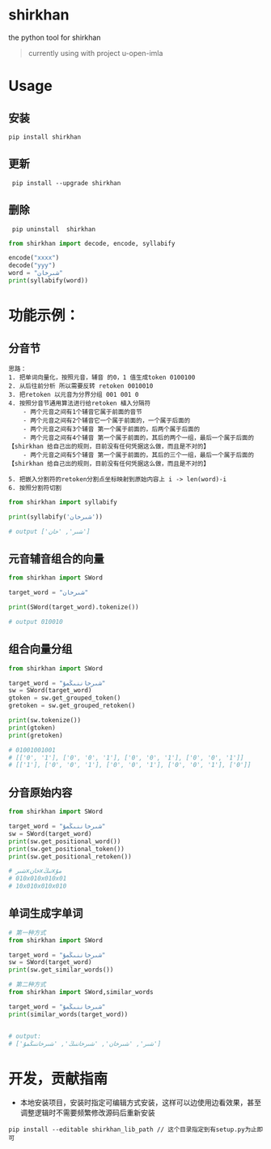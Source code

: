 # shirkhan

the python tool for shirkhan
> currently using with project u-open-imla

# Usage

## 安装

```shell
pip install shirkhan
```

## 更新

```shell
 pip install --upgrade shirkhan
```

## 删除

```shell
 pip uninstall  shirkhan
```

```python
from shirkhan import decode, encode, syllabify

encode("xxxx")
decode("yyy")
word = "شىرخان"
print(syllabify(word))

```

# 功能示例：

## 分音节

    思路：
    1. 把单词向量化，按照元音，辅音 的0，1 值生成token 0100100
    2. 从后往前分析 所以需要反转 retoken 0010010
    3. 把retoken 以元音为分界分组 001 001 0
    4. 按照分音节通用算法进行给retoken 植入分隔符
        - 两个元音之间有1个辅音它属于前面的音节
        - 两个元音之间有2个辅音它一个属于前面的，一个属于后面的
        - 两个元音之间有3个辅音 第一个属于前面的，后两个属于后面的
        - 两个元音之间有4个辅音 第一个属于前面的，其后的两个一组，最后一个属于后面的   【shirkhan 给自己出的规则，目前没有任何凭据这么做，而且是不对的】
        - 两个元音之间有5个辅音 第一个属于前面的，其后的三个一组，最后一个属于后面的   【shirkhan 给自己出的规则，目前没有任何凭据这么做，而且是不对的】

    5. 把嵌入分割符的retoken分割点坐标映射到原始内容上 i -> len(word)-i
    6. 按照分割符切割

```python
from shirkhan import syllabify

print(syllabify('شىرخان'))

# output ['شىر', 'خان']
```

## 元音辅音组合的向量

```python
from shirkhan import SWord

target_word = "شىرخان"

print(SWord(target_word).tokenize())

# output 010010
```

## 组合向量分组

```python
from shirkhan import SWord

target_word = "شىرخاننىڭمۇ"
sw = SWord(target_word)
gtoken = sw.get_grouped_token()
gretoken = sw.get_grouped_retoken()

print(sw.tokenize())
print(gtoken)
print(gretoken)

# 01001001001
# [['0', '1'], ['0', '0', '1'], ['0', '0', '1'], ['0', '0', '1']]
# [['1'], ['0', '0', '1'], ['0', '0', '1'], ['0', '0', '1'], ['0']]
```

## 分音原始内容

```python
from shirkhan import SWord

target_word = "شىرخاننىڭمۇ"
sw = SWord(target_word)
print(sw.get_positional_word())
print(sw.get_positional_token())
print(sw.get_positional_retoken())

# شىرxخانxنىڭxمۇ
# 010x010x010x01
# 10x010x010x010
```

## 单词生成字单词

```python
# 第一种方式
from shirkhan import SWord

target_word = "شىرخاننىڭمۇ"
sw = SWord(target_word)
print(sw.get_similar_words())

# 第二种方式
from shirkhan import SWord,similar_words

target_word = "شىرخاننىڭمۇ"
print(similar_words(target_word))


# output:
# ['شىر', 'شىرخان', 'شىرخاننىڭ', 'شىرخاننىڭمۇ']

```

# 开发，贡献指南

- 本地安装项目，安装时指定可编辑方式安装，这样可以边使用边看效果，甚至调整逻辑时不需要频繁修改源码后重新安装

```shell
pip install --editable shirkhan_lib_path // 这个目录指定到有setup.py为止即可

```